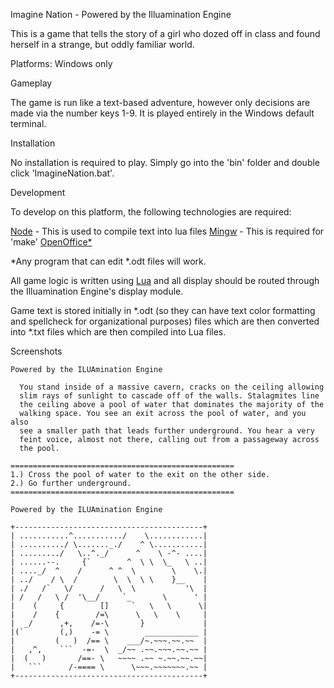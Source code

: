 Imagine Nation - Powered by the Illuamination Engine

This is a game that tells the story of a girl who dozed off in class and found herself in 
a strange, but oddly familiar world.

Platforms: 
	Windows only

Gameplay

The game is run like a text-based adventure, however only decisions are made via the
number keys 1-9.  It is played entirely in the Windows default terminal.

Installation

No installation is required to play.  Simply go into the 'bin' folder and double click 
'ImagineNation.bat'.

Development

To develop on this platform, the following technologies are required:

[Node](https://nodejs.org/en/) - This is used to compile text into lua files
[Mingw](http://www.mingw.org/) - This is required for 'make'
[OpenOffice*](https://www.openoffice.org/)

*Any program that can edit *.odt files will work.

All game logic is written using [Lua](http://www.lua.org/) and all display should be
routed through the Illuamination Engine's display module.  

Game text is stored initially in *.odt (so they can have text color formatting and 
spellcheck for organizational purposes) files which are then converted into *.txt files
which are then compiled into Lua files.

Screenshots

```
Powered by the ILUAmination Engine

  You stand inside of a massive cavern, cracks on the ceiling allowing
  slim rays of sunlight to cascade off of the walls. Stalagmites line
  the ceiling above a pool of water that dominates the majority of the
  walking space. You see an exit across the pool of water, and you also
  see a smaller path that leads further underground. You hear a very
  feint voice, almost not there, calling out from a passageway across
  the pool.

==================================================
1.) Cross the pool of water to the exit on the other side.
2.) Go further underground.
==================================================
```
```
Powered by the ILUAmination Engine

+------------------------------------------+
| ...........^.........../    \............|
| ........../ \......._./    ^ \...........|
| ........./   \..^._/      ^    \ -^- ....|
| ......--.     {`        ^  \ \  \_   \ ..|
| ...._/  ^    /      ^ ^  \        \    \.|
| ../    / \  /        \  \  \ \    }__    |
| ./   /`   \/      /   \  \           '\  |
| /   /   \ /  '\__/     `_       \      ' |
|    (     {        []     `   \   \      \|
|    /    {        /=\      \   \    \     |
|  _/      ,+,    /=-\       }             |
|(`        (,)    -= \        ____________ |
|         (   )  /== \    ___/~.~~~.~~.~~  |
|   ,^,    ```  -=-  \  _/~~ .~~.~~~.~~.~~ |
|  (   )       /==- \   ~~~~ .~~ ~.~~.~~.~~|
|   ```      /-==== \      \~~~.~~~~~~~.~~ |
+------------------------------------------+

```